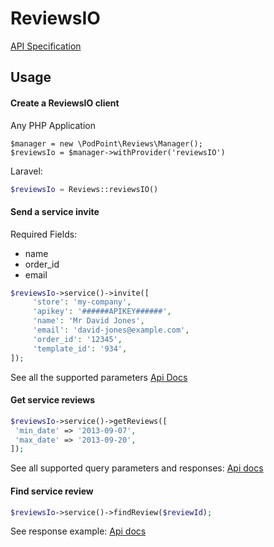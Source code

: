 # ReviewsIO
[API Specification](https://api.reviews.io/documentation)

## Usage

#### Create a ReviewsIO client
Any PHP Application
```
$manager = new \PodPoint\Reviews\Manager();
$reviewsIo = $manager->withProvider('reviewsIO')
```
Laravel:
```php
$reviewsIo = Reviews::reviewsIO()
```

#### Send a service invite
Required Fields:
* name
* order_id
* email

```php
$reviewsIo->service()->invite([
     'store': 'my-company',
     'apikey': '######APIKEY######',
     'name': 'Mr David Jones',
     'email': 'david-jones@example.com',
     'order_id': '12345',
     'template_id': '934',
]);

```
See all the supported parameters
[Api Docs](https://api.reviews.io/documentation/#api-Queue_Email_Invitations-Queue_Merchant_Review_Invite) 

#### Get service reviews

```php
$reviewsIo->service()->getReviews([
 'min_date' => '2013-09-07',
 'max_date' => '2013-09-20',
]);
```
See all supported query parameters and responses:
[Api docs](https://api.reviews.io/documentation/#api-Merchant_Reviews-List_All_Merchant_Reviews)

#### Find service review
```php
$reviewsIo->service()->findReview($reviewId);
```
See response example:
[Api docs](https://api.reviews.io/documentation/#api-Merchant_Reviews-Get_Latest_Merchant_Reviews)

